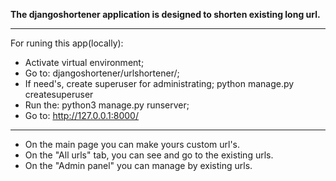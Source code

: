 **The djangoshortener application is designed to shorten existing long url.**
***
For runing this app(locally):
- Activate virtual environment;
- Go to: djangoshortener/urlshortener/;
- If need's, create superuser for administrating;
        python manage.py createsuperuser
- Run the: python3 manage.py runserver;
- Go to: http://127.0.0.1:8000/
***
* On the main page you can make yours custom url's.
* On the "All urls" tab, you can see and go to the existing urls.
* On the "Admin panel" you can manage by existing urls.
